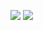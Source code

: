 ![](https://github-readme-stats.vercel.app/api?username=wuwuwuzzzzz&show_icons=true&theme=dark&count_private=true)
![](https://github-readme-stats.vercel.app/api/top-langs/?username=wuwuwuzzzzz&theme=dark&layout=compact)
